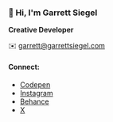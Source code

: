 ### 👋 Hi, I'm Garrett Siegel

**Creative Developer**

✉️ garrett@garrettsiegel.com

#### Connect:
- [Codepen](https://codepen.io/garrettsiegel/pens/public)
- [Instagram](https://instagram.com/garrett_siegel_)
- [Behance](https://www.behance.net/gsiegel)
- [ X ](https://twitter.com/garrettDoesCode)
